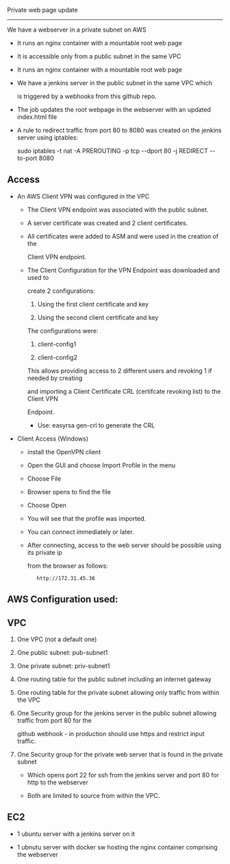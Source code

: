 Private web page update
***********************

We have a webserver in a private subnet on AWS

- It runs an nginx container with a mountable root web page

- It is accessible only from a public subnet in the same VPC

- It runs an nginx container with a mountable root web page

- We have a jenkins server in the public subnet in the same VPC which 

  is triggered by a webhooks from this github repo.

- The job updates the root webpage in the webserver with an updated index.html file

- A rule to redirect traffic from port 80 to 8080 was created on the jenkins server using iptables:

  sudo iptables -t nat -A PREROUTING -p tcp --dport 80 -j REDIRECT --to-port 8080

  
Access
------

- An AWS Client VPN was configured in the VPC 

   -  The Client VPN endpoint was associated with the public subnet.

   -  A server certificate was created and 2 client certificates.

   -  All certificates were added to ASM and were used in the creation of the
 
      Client VPN endpoint.

   - The Client Configuration for the VPN Endpoint was downloaded and used to
  
     create 2 configurations:

        1) Using the first client certificate and key

        2) Using the second client certificate and key

     The configurations were:

        1) client-config1

        2) client-config2

     This allows providing access to 2 different users and revoking 1 if needed by creating
  
     and importing a Client Certificate CRL (certifcate revoking list) to the Client VPN

     Endpoint.

      - Use: easyrsa gen-crl to generate the CRL

-  Client Access  (Windows)

     - install the OpenVPN client

     - Open the GUI and choose Import Profile in the menu

     - Choose File

     - Browser opens to find the file

     - Choose Open

     - You will see that the profile was imported.

     - You can connect immediately or later.

     - After connecting, access to the web server should be possible using its private ip

       from the browser as follows:

              http://172.31.45.36

AWS Configuration used:
----------------------

VPC
---

1) One VPC (not a default one)

2) One public subnet: pub-subnet1

3) One private subnet:  priv-subnet1

4) One routing table for the public subnet including an internet gateway

5) One routing table for the private subnet allowing only traffic from within the VPC

6) One Security group for the jenkins server in the public subnet allowing traffic from port 80 for the 

   github webhook - in production should use https and restrict input traffic.   

7) One Security group for the private web server that is found in the private subnet

   - Which opens port 22 for ssh from the jenkins server and port 80 for http to the webserver

   - Both are limited to source from within the VPC.

EC2
---

   - 1 ubuntu server with a jenkins server on it

   - 1 ubnutu server with docker sw hosting the nginx container comprising the webserver
